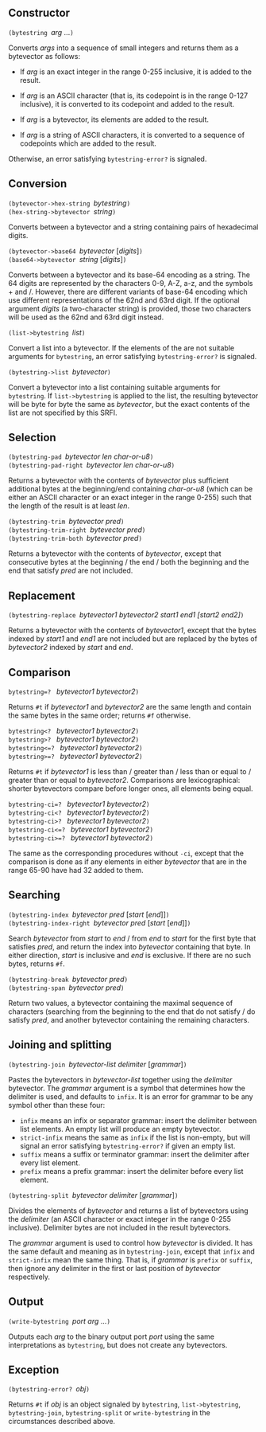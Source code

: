 ## Constructor

`(bytestring `*arg* ...`)`

Converts *args* into a sequence of small integers and
returns them as a bytevector as follows:

  * If *arg* is an exact integer in the range 0-255 inclusive, it is added
    to the result.

  * If *arg* is an ASCII character (that is, its
    codepoint is in the range 0-127 inclusive), it is
    converted to its codepoint and added to the result.

  * If *arg* is a bytevector, its elements are added to the result.

  * If *arg* is a string of ASCII characters, it is
    converted to a sequence of codepoints which are added to the result.

Otherwise, an error satisfying `bytestring-error?` is signaled.

## Conversion

`(bytevector->hex-string `*bytestring*`)`  
`(hex-string->bytevector `*string*`)`

Converts between a bytevector and a string containing pairs of
hexadecimal digits.

`(bytevector->base64 `*bytevector* [*digits*]`)`  
`(base64->bytevector `*string* [*digits*]`)`

Converts between a bytevector and its base-64 encoding as a string.
The 64 digits are represented by the characters 0-9, A-Z, a-z, and
the symbols + and /.  However, there are different variants of
base-64 encoding which use different representations of the 62nd
and 63rd digit.  If the optional argument *digits* (a two-character
string) is provided, those two characters will be used as the
62nd and 63rd digit instead.

`(list->bytestring `*list*`)`

Convert a list into a bytevector.
If the elements of the are not suitable arguments for `bytestring`,
an error satisfying `bytestring-error?` is signaled.

`(bytestring->list `*bytevector*`)`

Convert a bytevector into a list containing suitable arguments for `bytestring`.
If `list->bytestring` is applied to the list,
the resulting bytevector will be byte for byte the same
as *bytevector*, but the exact contents of
the list are not specified by this SRFI.

## Selection

`(bytestring-pad `*bytevector len char-or-u8*`)`  
`(bytestring-pad-right `*bytevector len char-or-u8*`)`

Returns a bytevector with the contents of *bytevector* plus sufficient additional bytes
at the beginning/end containing *char-or-u8* (which can be either an
ASCII character or an exact integer in the range 0-255) such that the
length of the result is at least *len*.

`(bytestring-trim `*bytevector pred*`)`  
`(bytestring-trim-right `*bytevector pred*`)`  
`(bytestring-trim-both `*bytevector pred*`)`

Returns a bytevector with the contents of *bytevector*, except that consecutive
bytes at the beginning / the end / both the beginning and the end that satisfy
*pred* are not included.

## Replacement

`(bytestring-replace `*bytevector1 bytevector2 start1 end1 [start2 end2]*`)`

Returns a bytevector with the contents of *bytevector1*, except that the
bytes indexed by *start1* and *end1* are not included but are replaced by
the bytes of *bytevector2* indexed by *start* and *end*.

## Comparison

`bytestring=? ` *bytevector1 bytevector2*`)`

Returns `#t` if *bytevector1* and *bytevector2* are the
same length and contain the same bytes in the same order;
returns `#f` otherwise.

`bytestring<? ` *bytevector1 bytevector2*`)`  
`bytestring>? ` *bytevector1 bytevector2*`)`  
`bytestring<=? ` *bytevector1 bytevector2*`)`  
`bytestring>=? ` *bytevector1 bytevector2*`)`

Returns `#t` if *bytevector1* is
less than / greater than / less than or equal to / greater than or equal to
*bytevector2*.  Comparisons are lexicographical: shorter bytevectors
compare before longer ones, all elements being equal.

`bytestring-ci=? ` *bytevector1 bytevector2*`)`  
`bytestring-ci<? ` *bytevector1 bytevector2*`)`  
`bytestring-ci>? ` *bytevector1 bytevector2*`)`  
`bytestring-ci<=? ` *bytevector1 bytevector2*`)`  
`bytestring-ci>=? ` *bytevector1 bytevector2*`)`

The same as the corresponding procedures without `-ci`, except that
the comparison is done as if any
elements in either *bytevector* that are in the range 65-90 have
had 32 added to them.
  
## Searching

`(bytestring-index `*bytevector pred* [*start* [*end*]]`)`  
`(bytestring-index-right `*bytevector pred* [*start* [*end*]]`)`

Search *bytevector* from *start* to *end* / from *end*
to *start* for the first byte that satisfies *pred*, and
return the index into *bytevector* containing that byte.
In either direction, *start* is inclusive and *end*
is exclusive.  If there are no such bytes, returns `#f`.

`(bytestring-break `*bytevector pred*`)`  
`(bytestring-span `*bytevector pred*`)`

Return two values, a bytevector containing the maximal
sequence of characters (searching from the beginning
to the end that do not satisfy / do satisfy *pred*,
and another bytevector containing the remaining characters.

## Joining and splitting

`(bytestring-join `*bytevector-list delimiter* [*grammar*]`)`

Pastes the bytevectors in *bytevector-list*  together using the *delimiter* bytevector.
The *grammar* argument is a symbol that determines how the delimiter is used, and defaults to `infix`.
It is an error for grammar to be any symbol other than these four:

  * `infix` means an infix or separator grammar: insert the delimiter between list elements.
    An empty list will produce an empty bytevector.
  * `strict-infix` means the same as `infix` if the list is non-empty,
     but will signal an error satisfying `bytestring-error?` if given an empty list.
  *  `suffix` means a suffix or terminator grammar: insert the delimiter after every list element.
  *  `prefix` means a prefix grammar: insert the delimiter before every list element.

`(bytestring-split `*bytevector delimiter* [*grammar*]`)`

Divides the elements of *bytevector* and returns a list of bytevectors using the
*delimiter* (an ASCII character or exact integer in the range 0-255 inclusive).
Delimiter bytes are not included in the result bytevectors.

The *grammar* argument is used to control how *bytevector* is divided.
It has the same default and meaning as in `bytestring-join`,
except that `infix` and `strict-infix` mean the same thing.
That is, if *grammar* is `prefix` or `suffix`, then ignore any delimiter
in the first or last position of *bytevector* respectively.

## Output

`(write-bytestring `*port arg* ...`)`

Outputs each *arg* to the binary output port *port*
using the same interpretations as `bytestring`,
but does not create any bytevectors.

## Exception

`(bytestring-error? `*obj*`)`

Returns `#t` if *obj* is an object signaled by `bytestring`,
`list->bytestring`, `bytestring-join`, `bytestring-split`
or `write-bytestring` in the circumstances described above.
